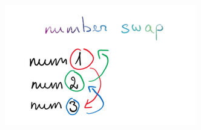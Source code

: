 <!-- ![](media/number-swap.png) -->

<center>
  <img src="media/number-swap.png" align="middle" alt="number swap alg"
   style="float: center; margin-right: 10px;" />
 </center>
